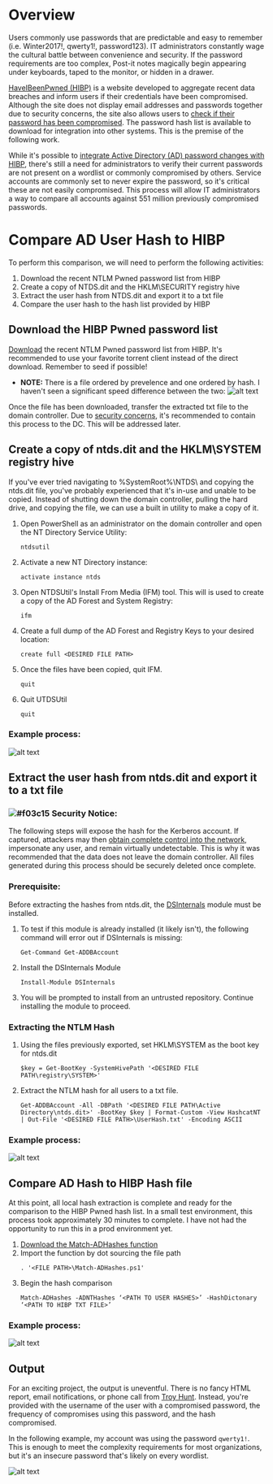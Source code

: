 # Overview
Users commonly use passwords that are predictable and easy to remember (i.e. Winter2017!, qwerty1!, password123). IT administrators constantly wage the cultural battle between convenience and security. If the password requirements are too complex, Post-it notes magically begin appearing under keyboards, taped to the monitor, or hidden in a drawer. 

[HaveIBeenPwned (HIBP)](https://haveibeenpwned.com/) is a website developed to aggregate recent data breaches and inform users if their credentials have been compromised. Although the site does not display email addresses and passwords together due to security concerns, the site also allows users to [check if their password has been compromised](https://haveibeenpwned.com/Passwords). The password hash list is available to download for integration into other systems. This is the premise of the following work. 

While it's possible to [integrate Active Directory (AD) password changes with HIBP](https://github.com/braimee/bpatty/blob/master/blue_team/pwnedpasswords.md), there's still a need for administrators to verify their current passwords are not present on a wordlist or commonly compromised by others. Service accounts are commonly set to never expire the password, so it's critical these are not easily compromised. This process will allow IT administrators a way to compare all accounts against 551 million previously compromised passwords. 

# Compare AD User Hash to HIBP
To perform this comparison, we will need to perform the following activities: 

1. Download the recent NTLM Pwned password list from HIBP
2. Create a copy of NTDS.dit and the HKLM\SECURITY registry hive
3. Extract the user hash from NTDS.dit and export it to a txt file
4. Compare the user hash to the hash list provided by HIBP

## Download the HIBP Pwned password list
[Download](https://haveibeenpwned.com/Passwords) the recent NTLM Pwned password list from HIBP. It's recommended to use your favorite torrent client instead of the direct download. Remember to seed if possible!
   * **NOTE:** There is a file ordered by prevelence and one ordered by hash. I haven't seen a significant speed difference between the two:
     ![alt text](https://github.com/mysecus/HaveIBeenPwned/blob/master/pics/Match%20Hash%20Speed%20Test.png "Hash Comparison Speed Test")

Once the file has been downloaded, transfer the extracted txt file to the domain controller. Due to [security concerns](https://blog.stealthbits.com/complete-domain-compromise-with-golden-tickets/), it's recommended to contain this process to the DC. This will be addressed later.


## Create a copy of ntds.dit and the HKLM\SYSTEM registry hive
If you've ever tried navigating to %SystemRoot%\NTDS\ and copying the ntds.dit file, you've probably experienced that it's in-use and unable to be copied. Instead of shutting down the domain controller, pulling the hard drive, and copying the file, we can use a built in utility to make a copy of it. 

1. Open PowerShell as an administrator on the domain controller and open the NT Directory Service Utility: 
    ```
    ntdsutil
    ```
2. Activate a new NT Directory instance: 
    ```
    activate instance ntds
    ```
3. Open NTDSUtil's Install From Media (IFM) tool. This will is used to create a copy of the AD Forest and System Registry: 
    ```
    ifm
    ```
4. Create a full dump of the AD Forest and Registry Keys to your desired location: 
    ```
    create full <DESIRED FILE PATH>
    ```
5. Once the files have been copied, quit IFM. 
    ```
    quit
    ```
6. Quit UTDSUtil
    ```
    quit
    ```

### Example process:

![alt text](https://github.com/mysecus/HaveIBeenPwned/blob/master/pics/NTDS.png "Create copy of AD Forest and Registry")

## Extract the user hash from ntds.dit and export it to a txt file

### ![#f03c15](https://placehold.it/15/f03c15/000000?text=+) **Security Notice:** 

The following steps will expose the hash for the Kerberos account. If captured, attackers may then [obtain complete control into the network](https://blog.stealthbits.com/complete-domain-compromise-with-golden-tickets/), impersonate any user, and remain virtually undetectable. This is why it was recommended that the data does not leave the domain controller. All files generated during this process should be securely deleted once complete. 

### Prerequisite: 
Before extracting the hashes from ntds.dit, the [DSInternals](https://github.com/MichaelGrafnetter/DSInternals) module must be installed. 

1. To test if this module is already installed (it likely isn't), the following command will error out if DSInternals is missing:
    ```
    Get-Command Get-ADDBAccount
    ```
2. Install the DSInternals Module
    ```
    Install-Module DSInternals
    ```
3. You will be prompted to install from an untrusted repository. Continue installing the module to proceed. 

### Extracting the NTLM Hash
1. Using the files previously exported, set HKLM\SYSTEM as the boot key for ntds.dit
    ```
    $key = Get-BootKey -SystemHivePath '<DESIRED FILE PATH\registry\SYSTEM>'
    ```
2. Extract the NTLM hash for all users to a txt file.
    ```
    Get-ADDBAccount -All -DBPath '<DESIRED FILE PATH\Active Directory\ntds.dit>' -BootKey $key | Format-Custom -View HashcatNT | Out-File '<DESIRED FILE PATH>\UserHash.txt' -Encoding ASCII
    ```
    
### Example process:

![alt text](https://github.com/mysecus/HaveIBeenPwned/blob/master/pics/Extract%20Hash.png "Extract NTLM Hash")

## Compare AD Hash to HIBP Hash file
At this point, all local hash extraction is complete and ready for the comparison to the HIBP Pwned hash list. In a small test environment, this process took approximately 30 minutes to complete. I have not had the opportunity to run this in a prod environment yet. 

1. [Download the Match-ADHashes function](https://github.com/DGG-IT/Match-ADHashes/blob/master/Match-ADHashes.ps1)
2. Import the function by dot sourcing the file path
    ```
    . '<FILE PATH>\Match-ADHashes.ps1'
    ```
3. Begin the hash comparison
    ```
    Match-ADHashes -ADNTHashes ‘<PATH TO USER HASHES>’ -HashDictonary ‘<PATH TO HIBP TXT FILE>’
    
### Example process:

![alt text](https://github.com/mysecus/HaveIBeenPwned/blob/master/pics/Match%20Hash.png "Match NTLM Hash")

## Output

For an exciting project, the output is uneventful. There is no fancy HTML report, email notifications, or phone call from [Troy Hunt](https://haveibeenpwned.com/About). Instead, you're provided with the username of the user with a compromised password, the frequency of compromises using this password, and the hash compromised. 

In the following example, my account was using the password ```qwerty1!```. This is enough to meet the complexity requirements for most organizations, but it's an insecure password that's likely on every wordlist. 

![alt text](https://github.com/mysecus/HaveIBeenPwned/blob/master/pics/Final%20Output.png "Final Output")
